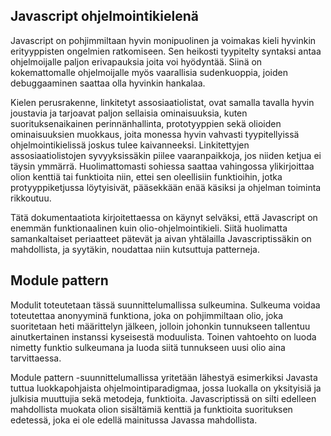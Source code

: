 Javascript ohjelmointikielenä
-------------------------------

Javascript on pohjimmiltaan hyvin monipuolinen ja voimakas kieli hyvinkin erityyppisten ongelmien ratkomiseen. Sen heikosti tyypitelty syntaksi antaa ohjelmoijalle paljon erivapauksia joita voi hyödyntää. Siinä on kokemattomalle ohjelmoijalle myös vaarallisia sudenkuoppia, joiden debuggaaminen saattaa olla hyvinkin hankalaa.

Kielen perusrakenne, linkitetyt assosiaatiolistat, ovat samalla tavalla hyvin joustavia ja tarjoavat paljon sellaisia ominaisuuksia, kuten suorituksenaikainen perinnänhallinta, prototyyppien sekä olioiden ominaisuuksien muokkaus, joita monessa hyvin vahvasti tyypitellyissä ohjelmointikielissä joskus tulee kaivanneeksi. Linkitettyjen assosiaatiolistojen syvyyksissäkin piilee vaaranpaikkoja, jos niiden ketjua ei täysin ymmärrä. Huolimattomasti sohiessa saattaa vahingossa ylikirjoittaa olion kenttiä tai funktioita niin, ettei sen oleellisiin funktioihin, jotka protyyppiketjussa löytyisivät, pääsekkään enää käsiksi ja ohjelman toiminta rikkoutuu.

Tätä dokumentaatiota kirjoitettaessa on käynyt selväksi, että Javascript on enemmän funktionaalinen kuin olio-ohjelmointikieli. Siitä huolimatta samankaltaiset periaatteet pätevät ja aivan yhtälailla Javascriptissäkin on mahdollista, ja syytäkin, noudattaa niin kutsuttuja patterneja.


Module pattern
----------------

Modulit toteutetaan tässä suunnittelumallissa sulkeumina. Sulkeuma voidaa toteutettaa anonyyminä funktiona, joka on pohjimmiltaan olio, joka suoritetaan heti määrittelyn jälkeen, jolloin johonkin tunnukseen tallentuu ainutkertainen instanssi kyseisestä moduulista. Toinen vahtoehto on luoda nimetty funktio sulkeumana ja luoda siitä tunnukseen uusi olio aina tarvittaessa.

Module pattern -suunnittelumallissa yritetään lähestyä esimerkiksi Javasta tuttua luokkapohjaista ohjelmointiparadigmaa, jossa luokalla on yksityisiä ja julkisia muuttujia sekä metodeja, funktioita. Javascriptissä on silti edelleen mahdollista muokata olion sisältämiä kenttiä ja funktioita suorituksen edetessä, joka ei ole edellä mainitussa Javassa mahdollista.

